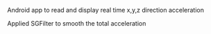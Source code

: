 Android app to read and display real time x,y,z direction acceleration

Applied SGFilter to smooth the total acceleration

